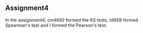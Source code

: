 ## Assignment4
In the assignment4, cm4692 formed the KS tests, td928 formed Spearman's test and I formed the Pearson's test.
